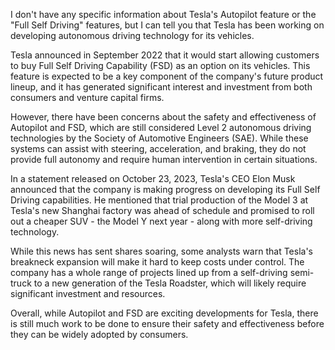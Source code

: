 I don't have any specific information about Tesla's Autopilot feature or the "Full Self Driving" features, but I can tell you that Tesla has been working on developing autonomous driving technology for its vehicles.

Tesla announced in September 2022 that it would start allowing customers to buy Full Self Driving Capability (FSD) as an option on its vehicles. This feature is expected to be a key component of the company's future product lineup, and it has generated significant interest and investment from both consumers and venture capital firms.

However, there have been concerns about the safety and effectiveness of Autopilot and FSD, which are still considered Level 2 autonomous driving technologies by the Society of Automotive Engineers (SAE). While these systems can assist with steering, acceleration, and braking, they do not provide full autonomy and require human intervention in certain situations.

In a statement released on October 23, 2023, Tesla's CEO Elon Musk announced that the company is making progress on developing its Full Self Driving capabilities. He mentioned that trial production of the Model 3 at Tesla's new Shanghai factory was ahead of schedule and promised to roll out a cheaper SUV - the Model Y next year - along with more self-driving technology.

While this news has sent shares soaring, some analysts warn that Tesla's breakneck expansion will make it hard to keep costs under control. The company has a whole range of projects lined up from a self-driving semi-truck to a new generation of the Tesla Roadster, which will likely require significant investment and resources.

Overall, while Autopilot and FSD are exciting developments for Tesla, there is still much work to be done to ensure their safety and effectiveness before they can be widely adopted by consumers.
